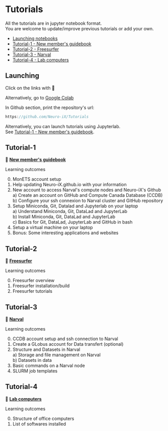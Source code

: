 # Tutorials

All the tutorials are in jupyter notebook format. \
You are welcome to update/improve previous tutorials or add your own.

- [Launching notebooks](#Launching)
- [Tutorial-1 - New member's guidebook](#Tutorial-1)
- [Tutorial-2 - Freesurfer](#Tutorial-2)
- [Tutorial-3 - Narval](#Tutorial-3)
- [Tutorial-4 - Lab computers](#Tutorial-4)

## Launching

Click on the links with :rocket:

Alternatively, go to [Google Colab](https://colab.research.google.com)

In Github section, print the repository's url:
```javascript
https://github.com/Neuro-iX/Tutorials
```

Alternatively, you can launch tutorials using Jupyterlab. \
See [Tutorial-1 - New member's guidebook](#Tutorial-1).


## Tutorial-1

:rocket: [**New member's guidebook**](https://colab.research.google.com/github/Neuro-iX/Tutorials/blob/main/Tutorial_1_NewMember/Tutorial_1_NewMember.ipynb)

Learning outcomes

0. MonETS account setup
1. Help updating Neuro-iX.github.io with your information
2. New account to access Narval's compute nodes and Neuro-iX's Github \
  a) Create an account on GitHub and Compute Canada Database (CCDB) \
  b) Configure your ssh connexion to Narval cluster and GitHub repository 
4. Setup Miniconda, Git, Datalad and Jupyterlab on your laptop \
  a) Understand Miniconda, Git, DataLad and JupyterLab \
  b) Install Miniconda, Git, DataLad and JupyterLab \
  c) Basics for Git, DataLad, JupyterLab and GitHub in bash
5. Setup a virtual machine on your laptop
6. Bonus: Some interesting applications and websites

## Tutorial-2

:rocket: [**Freesurfer**](https://colab.research.google.com/github/Neuro-iX/Tutorials/blob/main/Tutorial_2_Freesurfer/Tutorial_2_Freesurfer.ipynb)

Learning outcomes

0. Freesurfer overview
1. Freesurfer installation/build
2. Freesurfer tutorials
   
## Tutorial-3

:rocket: [**Narval**](https://colab.research.google.com/github/Neuro-iX/Tutorials/blob/main/Tutorial_3_Narval_CCDB/Tutorial_3_Narval.ipynb)

Learning outcomes

0. CCDB account setup and ssh connection to Narval
1. Create a GLobus account for Data transfert (optional)
2. Structure and Datasets in Narval \
    a) Storage and file management on Narval \
    b) Datasets in data
3. Basic commands on a Narval node
4. SLURM job templates


## Tutorial-4

:rocket: [**Lab computers**](https://colab.research.google.com/github/Neuro-iX/Tutorials/blob/main/Tutorial_4_Lab_computers/Tutorial_4_Lab_computers.ipynb)

Learning outcomes

0. Structure of office computers
1. List of softwares installed

